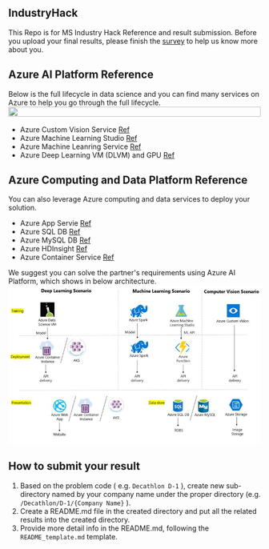 ## IndustryHack
This Repo is for MS Industry Hack Reference and result submission. Before you upload your final results, please finish the [survey](https://forms.office.com/Pages/ResponsePage.aspx?id=v4j5cvGGr0GRqy180BHbR5csyDIzYMtMot5Hbyct1YNUM0o1SlVYRlQ1MkRFMVFKOVBTRENJRUE4MS4u) to help us know more about you.

## Azure AI Platform Reference
Below is the full lifecycle in data science and you can find many services on Azure to help you go through the full lifecycle.
<img src="https://docs.microsoft.com/en-us/azure/machine-learning/team-data-science-process/media/overview/tdsp-lifecycle2.png" width="100%" height="50%" alt="">

* Azure Custom Vision Service [Ref](http://aka.ms/customvision)
* Azure Machine Learning Studio [Ref](http://aka.ms/amlstudio)
* Azure Machine Leanring Service [Ref](http://aka.ms/amlservice)
* Azure Deep Learning VM (DLVM) and GPU [Ref](http://aka.ms/azuregpu)

## Azure Computing and Data Platform Reference
You can also leverage Azure computing and data services to deploy your solution.

* Azure App Servie [Ref](https://docs.microsoft.com/en-us/azure/app-service/)
* Azure SQL DB [Ref](https://docs.microsoft.com/en-us/azure/sql-database/)
* Azure MySQL DB [Ref](https://docs.microsoft.com/en-us/azure/mysql/)
* Azure HDInsight [Ref](https://docs.microsoft.com/en-us/azure/hdinsight/)
* Azure Container Service [Ref](https://docs.microsoft.com/en-us/azure/aks/)

We suggest you can solve the partner's requirements using Azure AI Platform, which shows in below architecture.
<img src="./img/AI_Architecture.jpg" width="100%" height="50%" alt="AI Architecture">

## How to submit your result
1. Based on the problem code ( e.g. `Decathlon D-1` ), create new sub-directory named by your company name under the proper directory (e.g. `/Decathlon/D-1/{Company Name}` ).
2. Create a README.md file in the created directory and put all the related results into the created directory.
3. Provide more detail info in the README.md, following the `README_template.md` template.

